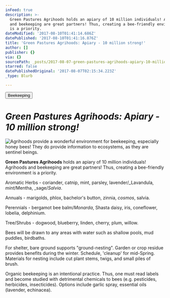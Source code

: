 ```yaml
---
inFeed: true
description: >-
  Green Pastures Agrihoods holds an apiary of 10 million individuals! Agrihoods
  and beekeeping are great partners! Thus, creating a bee-friendly environment
  is a priority.
dateModified: '2017-08-10T01:41:14.686Z'
datePublished: '2017-08-10T01:41:16.876Z'
title: 'Green Pastures Agrihoods: Apiary - 10 million strong!'
author: []
publisher: {}
via: {}
sourcePath: _posts/2017-08-07-green-pastures-agrihoods-apiary-10-million-strong.md
starred: false
datePublishedOriginal: '2017-08-07T02:15:34.223Z'
_type: Blurb

---
```

<button data-role="cta" style="">Beekeeping</button>

# _**Green Pastures Agrihoods: Apiary - 10 million strong!**_
![Agrihoods provide a wonderful environment for beekeeping, especially honey bees! They do provide information to ecosystems, as they are sentinel beings.](https://the-grid-user-content.s3-us-west-2.amazonaws.com/ba520bef-713d-49e6-878e-cf4486d04923.jpg)

**Green Pastures Agrihoods** holds an apiary of 10 million individuals! Agrihoods and beekeeping are great partners! Thus, creating a bee-friendly environment is a priority.

Aromatic Herbs - coriander, catnip, mint, parsley, lavender/_Lavandula, _mint_/Mentha, _sage/_Salvia_.

Annuals - marigolds, phlox, bachelor's button, zinnia, _cosmos_, salvia.

Perennials - bergamot bee balm/_Monarda_, Shasta daisy, iris, coneflower, lobelia, delphinium.

Tree/Shrubs - dogwood, blueberry, linden, cherry, plum, willow.

Bees will be drawn to any areas with water such as shallow pools, mud puddles, birdbaths.

For shelter, bare ground supports "ground-nesting". Garden or crop residue provides benefits during the winter. Schedule, 'cleanup' for mid-Spring. Materials for nesting include cut plant stems, twigs, and small piles of brush.

Organic beekeeping is an intentional practice. Thus, one must read labels and become studied with detrimental chemicals to bees (e.g. pesticides, herbicides, insecticides). Options include garlic spray, essential oils (lavender, echinacea).